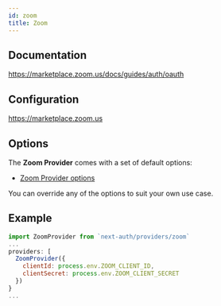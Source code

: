 ```yaml
---
id: zoom
title: Zoom
---
```


## Documentation

https://marketplace.zoom.us/docs/guides/auth/oauth

## Configuration

https://marketplace.zoom.us

## Options

The **Zoom Provider** comes with a set of default options:

- [Zoom Provider options](https://github.com/nextauthjs/next-auth/blob/main/src/providers/zoom.ts)

You can override any of the options to suit your own use case.

## Example

```js
import ZoomProvider from `next-auth/providers/zoom`
...
providers: [
  ZoomProvider({
    clientId: process.env.ZOOM_CLIENT_ID,
    clientSecret: process.env.ZOOM_CLIENT_SECRET
  })
}
...
```
